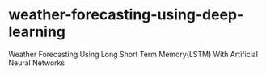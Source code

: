 # weather-forecasting-using-deep-learning
Weather Forecasting Using Long Short Term Memory(LSTM) With Artificial Neural Networks
